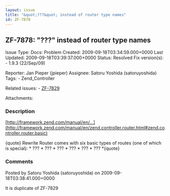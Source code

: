 ```yaml
---
layout: issue
title: "&quot;???&quot; instead of router type names"
id: ZF-7878
---
```


ZF-7878: "???" instead of router type names
-------------------------------------------

 Issue Type: Docs: Problem Created: 2009-09-18T03:34:59.000+0000 Last Updated: 2009-09-18T03:39:37.000+0000 Status: Resolved Fix version(s): - 1.9.3 (22/Sep/09)
 
 Reporter:  Jan Pieper (jpieper)  Assignee:  Satoru Yoshida (satoruyoshida)  Tags: - Zend\_Controller
 
 Related issues: - [ZF-7829](/issues/browse/ZF-7829)
 
 Attachments: 
### Description

[http://framework.zend.com/manual/en/…](http://framework.zend.com/manual/en/zend.controller.router.html#zend.controller.router.basic)

{quote} Rewrite Router comes with six basic types of routes (one of which is special): \* ??? \* ??? \* ??? \* ??? \* ??? \* ??? \*{quote}

 

 

### Comments

Posted by Satoru Yoshida (satoruyoshida) on 2009-09-18T03:38:41.000+0000

It is duplicate of ZF-7829

 

 